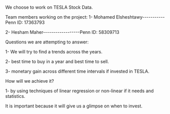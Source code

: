 We choose to work on TESLA Stock Data.

Team members working on the project:
1- Mohamed Elsheshtawy-----------Penn ID: 17363793

2- Hesham Maher------------------Penn ID: 58309713

Questions we are attempting to answer:

1- We will try to find a trends across the years.

2- best time to buy in a year and best time to sell. 

3- monetary gain across different time intervals if invested in TESLA.

How will we achieve it?

1- by using techniques of linear regression or non-linear if it needs and statistics.

It is important because it will give us a glimpse on when to invest.
